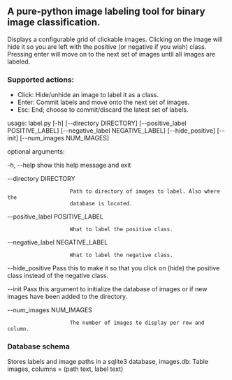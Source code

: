 ## A pure-python image labeling tool for binary image classification.

Displays a configurable grid of clickable images. Clicking on the image will hide it so you are left with the
positive (or negative if you wish) class. Pressing enter will move on to the next set of images until all images
are labeled.

### Supported actions:
* Click: Hide/unhide an image to label it as a class.
* Enter: Commit labels and move onto the next set of images.
* Esc: End; choose to commit/discard the latest set of labels.


usage: label.py [-h] [--directory DIRECTORY] [--positive_label POSITIVE_LABEL]
                [--negative_label NEGATIVE_LABEL] [--hide_positive] [--init]
                [--num_images NUM_IMAGES]

optional arguments:

  -h, --help            show this help message and exit

  --directory DIRECTORY

                        Path to directory of images to label. Also where the
                        database is located.

  --positive_label POSITIVE_LABEL

                        What to label the positive class.

  --negative_label NEGATIVE_LABEL

                        What to label the negative class.

  --hide_positive       Pass this to make it so that you click on (hide) the
                        positive class instead of the negative class.

  --init                Pass this argument to initialize the database of
                        images or if new images have been added to the
                        directory.

  --num_images NUM_IMAGES

                        The number of images to display per row and column.


### Database schema

Stores labels and image paths in a sqlite3 database, images.db:
Table images, columns = (path text, label text)